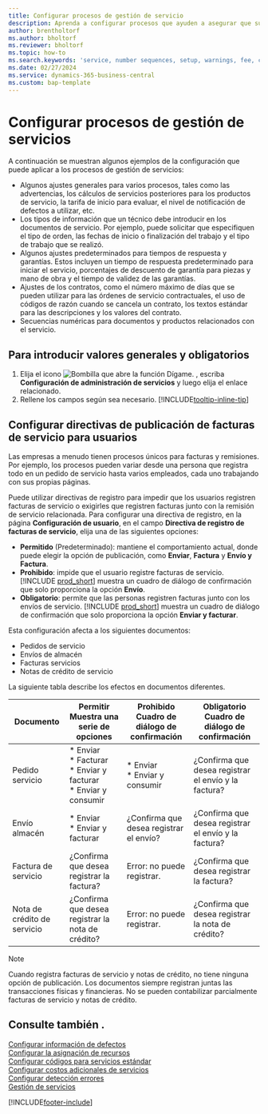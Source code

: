 ```yaml
---
title: Configurar procesos de gestión de servicio
description: Aprenda a configurar procesos que ayuden a asegurar que sus clientes estén completamente satisfechos con sus servicios.
author: brentholtorf
ms.author: bholtorf
ms.reviewer: bholtorf
ms.topic: how-to
ms.search.keywords: 'service, number sequences, setup, warnings, fee, contracts, warranties'
ms.date: 02/27/2024
ms.service: dynamics-365-business-central
ms.custom: bap-template
---
```


# Configurar procesos de gestión de servicios

A continuación se muestran algunos ejemplos de la configuración que puede aplicar a los procesos de gestión de servicios:  
  
* Algunos ajustes generales para varios procesos, tales como las advertencias, los cálculos de servicios posteriores para los productos de servicio, la tarifa de inicio para evaluar, el nivel de notificación de defectos a utilizar, etc.  
* Los tipos de información que un técnico debe introducir en los documentos de servicio. Por ejemplo, puede solicitar que especifiquen el tipo de orden, las fechas de inicio o finalización del trabajo y el tipo de trabajo que se realizó.  
* Algunos ajustes predeterminados para tiempos de respuesta y garantías. Estos incluyen un tiempo de respuesta predeterminado para iniciar el servicio, porcentajes de descuento de garantía para piezas y mano de obra y el tiempo de validez de las garantías.  
* Ajustes de los contratos, como el número máximo de días que se pueden utilizar para las órdenes de servicio contractuales, el uso de códigos de razón cuando se cancela un contrato, los textos estándar para las descripciones y los valores del contrato.  
* Secuencias numéricas para documentos y productos relacionados con el servicio.  

## Para introducir valores generales y obligatorios

1. Elija el icono ![Bombilla que abre la función Dígame.](media/ui-search/search_small.png "Dígame qué desea hacer") , escriba **Configuración de administración de servicios** y luego elija el enlace relacionado.
2. Rellene los campos según sea necesario. [!INCLUDE[tooltip-inline-tip](includes/tooltip-inline-tip_md.md)]  

## Configurar directivas de publicación de facturas de servicio para usuarios

Las empresas a menudo tienen procesos únicos para facturas y remisiones. Por ejemplo, los procesos pueden variar desde una persona que registra todo en un pedido de servicio hasta varios empleados, cada uno trabajando con sus propias páginas.

Puede utilizar directivas de registro para impedir que los usuarios registren facturas de servicio o exigirles que registren facturas junto con la remisión de servicio relacionada. Para configurar una directiva de registro, en la página **Configuración de usuario**, en el campo **Directiva de registro de facturas de servicio**, elija una de las siguientes opciones:

* **Permitido** (Predeterminado): mantiene el comportamiento actual, donde puede elegir la opción de publicación, como **Enviar**, **Factura** y **Envío y Factura**.
* **Prohibido**: impide que el usuario registre facturas de servicio. [!INCLUDE [prod_short](includes/prod_short.md)] muestra un cuadro de diálogo de confirmación que solo proporciona la opción **Envío**.
* **Obligatorio**: permite que las personas registren facturas junto con los envíos de servicio. [!INCLUDE [prod_short](includes/prod_short.md)] muestra un cuadro de diálogo de confirmación que solo proporciona la opción **Enviar y facturar**.

Esta configuración afecta a los siguientes documentos:

* Pedidos de servicio
* Envíos de almacén
* Facturas servicios
* Notas de crédito de servicio

La siguiente tabla describe los efectos en documentos diferentes.

|Documento  |Permitir<br>Muestra una serie de opciones   |Prohibido<br>Cuadro de diálogo de confirmación  |Obligatorio<br>Cuadro de diálogo de confirmación  |
|---------|---------|---------|---------|
|Pedido servicio     | * Enviar<br>* Facturar<br>* Enviar y facturar<br>* Enviar y consumir         |* Enviar<br>* Enviar y consumir  |¿Confirma que desea registrar el envío y la factura?         |
|Envío almacén     |* Enviar<br>* Enviar y facturar         |¿Confirma que desea registrar el envío?         | ¿Confirma que desea registrar el envío y la factura?        |
|Factura de servicio     | ¿Confirma que desea registrar la factura?         | Error: no puede registrar.       |¿Confirma que desea registrar la factura?         |
|Nota de crédito de servicio     | ¿Confirma que desea registrar la nota de crédito?         | Error: no puede registrar.        |¿Confirma que desea registrar la nota de crédito?         |

> [!NOTE]
> Cuando registra facturas de servicio y notas de crédito, no tiene ninguna opción de publicación. Los documentos siempre registran juntas las transacciones físicas y financieras. No se pueden contabilizar parcialmente facturas de servicio y notas de crédito.

## Consulte también .  

[Configurar información de defectos](service-how-setup-fault-reporting.md)  
[Configurar la asignación de recursos](service-how-setup-resource-allocation.md)  
[Configurar códigos para servicios estándar](service-how-setup-service-coding.md)  
[Configurar costos adicionales de servicios](service-how-setup-service-costs-pricing.md)  
[Configurar detección errores](service-how-setup-troubleshooting.md)  
[Gestión de servicios](service-service.md)  


[!INCLUDE[footer-include](includes/footer-banner.md)]
